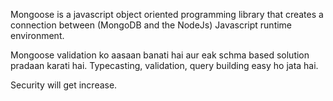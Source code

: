 Mongoose is a javascript object oriented programming library that creates a connection between (MongoDB and the NodeJs) Javascript runtime environment.

Mongoose validation ko aasaan banati hai aur eak schma based solution pradaan karati hai. Typecasting, validation, query building easy ho jata hai.

Security will get increase.
